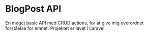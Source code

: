 # BlogPost API

En meget basic API med CRUD actions, for at give mig overordnet forståelse for emnet. Projektet er lavet i Laravel.
